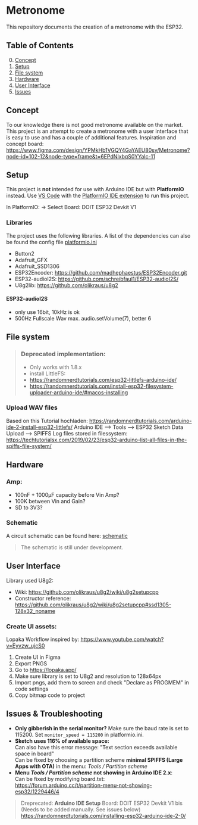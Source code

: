 # Metronome

This repository documents the creation of a metronome with the ESP32.

## Table of Contents

0. [Concept](#concept)
1. [Setup](#setup)
2. [File system](#file-system)
3. [Hardware](#hardware)
4. [User Interface](#user-interface)
5. [Issues](#issues)

## Concept

To our knowledge there is not good metronome available on the market. This project is an attempt to create a metronome with a user interface that is easy to use and has a couple of additional features.
Inspiration and concept board: https://www.figma.com/design/YPMkHb1VGQY4GaYAEU80sy/Metronome?node-id=102-12&node-type=frame&t=6EPdNIxbqS0YYaIc-11

## Setup

This project is **not** intended for use with Arduino IDE but with **PlatformIO** instead.
Use [VS Code](https://code.visualstudio.com/) with the [PlatformIO IDE extension](https://marketplace.visualstudio.com/items?itemName=platformio.platformio-ide) to run this project.

In PlatformIO: -> Select Board: DOIT ESP32 Devkit V1

### Libraries

The project uses the following libraries. A list of the dependencies can also be found the config file [platformio.ini](platformio.ini)

- Button2
- Adafruit_GFX
- Adafruit_SSD1306
- ESP32Encoder: https://github.com/madhephaestus/ESP32Encoder.git
- ESP32-audioI2S: https://github.com/schreibfaul1/ESP32-audioI2S/
- U8g2lib: https://github.com/olikraus/u8g2

#### ESP32-audioI2S

- only use 16bit, 10kHz is ok
- 500Hz Fullscale Wav max. audio.setVolume(7), better 6

## File system

> ### Deprecated implementation:
>
> - Only works with 1.8.x
> - install LittleFS:
> - https://randomnerdtutorials.com/esp32-littlefs-arduino-ide/
> - https://randomnerdtutorials.com/install-esp32-filesystem-uploader-arduino-ide/#macos-installing

### Upload WAV files

Based on this Tutorial hochladen: https://randomnerdtutorials.com/arduino-ide-2-install-esp32-littlefs/
Arduino IDE --> Tools --> ESP32 Sketch Data Upload --> SPIFFS
Log files stored in filessystem: https://techtutorialsx.com/2019/02/23/esp32-arduino-list-all-files-in-the-spiffs-file-system/

## Hardware

### Amp:

- 100nF + 1000µF capacity before Vin Amp?
- 100K between Vin and Gain?
- SD to 3V3?

### Schematic

A circuit schematic can be found here: [schematic](schematic.pdf)

> The schematic is still under development.

## User Interface

Library used U8g2:

- Wiki: https://github.com/olikraus/u8g2/wiki/u8g2setupcpp
- Constructor reference: https://github.com/olikraus/u8g2/wiki/u8g2setupcpp#ssd1305-128x32_noname

### Create UI assets:

Lopaka Workflow inspired by: https://www.youtube.com/watch?v=Eyvzw_ujcS0

1. Create UI in Figma
2. Export PNGS
3. Go to https://lopaka.app/
4. Make sure library is set to U8g2 and resolution to 128x64px
5. Import pngs, add them to screen and check "Declare as PROGMEM" in code settings
6. Copy bitmap code to project

## Issues & Troubleshooting

- **Only gibberish in the serial monitor?** Make sure the baud rate is set to 115200. Set `monitor_speed = 115200` in platformio.ini.
- **Sketch uses 116% of available space:** \
  Can also have this error message: "Text section exceeds available space in board"\
  Can be fixed by choosing a partition scheme **minimal SPIFFS (Large Apps with OTA)** in the menu: _Tools / Partition scheme_
- **Menu _Tools / Partition scheme_ not showing in Arduino IDE 2.x**:\
  Can be fixed by modifying board.txt: https://forum.arduino.cc/t/partition-menu-not-showing-esp32/1229446/4

> Dreprecated:
> **Arduino IDE Setup**
> Board: DOIT ESP32 Devkit V1 bis (Needs to be added manually. See issues below)
> https://randomnerdtutorials.com/installing-esp32-arduino-ide-2-0/
